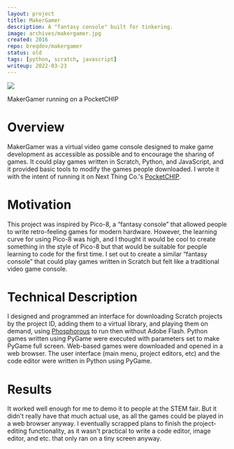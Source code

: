 ```yaml
---
layout: project
title: MakerGamer
description: A "fantasy console" built for tinkering.
image: archives/makergamer.jpg
created: 2016
repo: breqdev/makergamer
status: old
tags: [python, scratch, javascript]
writeup: 2022-03-23
---
```


![](archives/makergamer.jpg)

<Caption>
MakerGamer running on a PocketCHIP
</Caption>

# Overview

MakerGamer was a virtual video game console designed to make game development as accessible as possible and to encourage the sharing of games. It could play games written in Scratch, Python, and JavaScript, and it provided basic tools to modify the games people downloaded. I wrote it with the intent of running it on Next Thing Co.'s [PocketCHIP](https://www.theverge.com/circuitbreaker/2016/7/19/12227806/pocketchip-review-portable-linux-computer).

# Motivation

This project was inspired by Pico-8, a “fantasy console” that allowed people to write retro-feeling games for modern hardware. However, the learning curve for using Pico-8 was high, and I thought it would be cool to create something in the style of Pico-8 but that would be suitable for people learning to code for the first time. I set out to create a similar “fantasy console” that could play games written in Scratch but felt like a traditional video game console.

# Technical Description

I designed and programmed an interface for downloading Scratch projects by the project ID, adding them to a virtual library, and playing them on demand, using [Phosphorous](https://phosphorus.github.io/) to run then without Adobe Flash. Python games written using PyGame were executed with parameters set to make PyGame full screen. Web-based games were downloaded and opened in a web browser. The user interface (main menu, project editors, etc) and the code editor were written in Python using PyGame.

# Results

It worked well enough for me to demo it to people at the STEM fair. But it didn't really have that much actual use, as all the games could be played in a web browser anyway. I eventually scrapped plans to finish the project-editing functionality, as it wasn't practical to write a code editor, image editor, and etc. that only ran on a tiny screen anyway.
